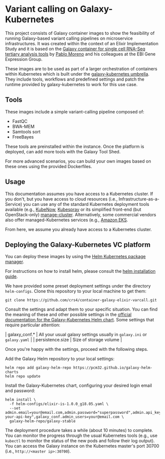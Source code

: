 
# Variant calling on Galaxy-Kubernetes

This project consists of Galaxy container images to show the feasibility of
running Galaxy-based variant calling pipelines on microservice infrastructures.
It was created within the context of an Elixir Implementation Study and it is
based on the [Galaxy container for single cell RNA-Seq tertiary analysis
tools](https://github.com/ebi-gene-expression-group/container-galaxy-sc-tertiary)
by [Pablo Moreno](https://github.com/pcm32) and his colleagues at the EBI Gene
Expression Group.

These images are to be used as part of a larger orchestration of containers
within Kubernetes which is built under the [galaxy-kubernetes
umbrella](https://github.com/galaxyproject/galaxy-kubernetes). They
include tools, workflows and predefined settings and patch the runtime provided
by galaxy-kubernetes to work for this use case.

## Tools

These images include a simple variant-calling pipeline composed of:

  * FastQC
  * BWA-MEM
  * Samtools sort
  * FreeBayes

These tools are preinstalled within the instance.  Once the platform is
deployed, can add more tools with the Galaxy Tool Shed.

For more advanced scenarios, you can build your own images based on these ones
using the provided Dockerfiles.

## Usage

This documentation assumes you have access to a Kubernetes cluster.  If you
don't, but you have access to cloud resources (i.e.,
Infrastructure-as-a-Service) you can use any of the standard Kubernetes
deployment tools available (e.g., [KubeNow](http://kubenow.readthedocs.io),
[Kubespray](https://github.com/kubernetes-sigs/kubespray) or its simplified
front-end (but OpenStack-only)
[manage-cluster](https://github.com/tdm-project/tdm-manage-cluster).
Alternatively, some commercial vendors also offer managed-Kubernetes services
(e.g., [Amazon EKS](https://aws.amazon.com/eks/).


From here, we assume you already have access to a Kubernetes cluster.

## Deploying the Galaxy-Kubernetes VC platform

You can deploy these images by using the [Helm Kubernetes package
manager](https://helm.sh).

For instructions on how to install helm, please consult the [helm installation
guide](https://helm.sh/docs/using_helm/#installing-helm).


We have provided some preset deployment settings under the directory
`helm-configs`.  Clone this repository to your local machine to get them:

    git clone https://github.com/crs4/container-galaxy-elixir-varcall.git

Consult the settings and adapt them to your specific situation.  You
can find the meaning of these and other possible settings in the [official
documentation for the Galaxy-Kubernetes Helm
chart](https://github.com/galaxyproject/galaxy-kubernetes#available-chart-variables).
Some settings that require particular attention:

| galaxy_conf.\* | All your usual galaxy settings usually in `galaxy.ini` or `galaxy.yaml` |
| persistence.size | Size of storage volume |

  
Once you're happy with the settings, proceed with the following steps.

Add the Galaxy Helm repository to your local settings:

    helm repo add galaxy-helm-repo https://pcm32.github.io/galaxy-helm-charts
    helm repo update

Install the Galaxy-Kubernetes chart, configuring your desired login email and
password:

    helm install \
      -f helm-configs/elixir-is-1.0.0_g18.05.yaml \
      --set admin.email=your@email.com,admin.password="superpassword",admin.api_key="set-your-api-key",galaxy_conf.admin_users=your@email.com \
      galaxy-helm-repo/galaxy-stable


The deployment procedure takes a while (about 10 minutes) to complete.  You can
monitor the progress through the usual Kubernetes tools (e.g., use `kubectl` to
monitor the status of the new pods and follow their log output).  You can
access the Galaxy instance on the Kubernetes master's port 30700 (i.e.,
`http://<master ip>:30700`).
